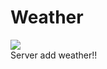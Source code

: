 # Weather  
<a href="https://poggit.pmmp.io/p/weather"><img src="https://poggit.pmmp.io/shield.state/weather"></a>  
Server add weather!!
